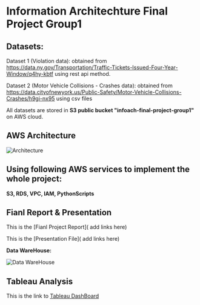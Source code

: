 # Information Architechture Final Project Group1

## Datasets:

Dataset 1 (Violation data): obtained from https://data.ny.gov/Transportation/Traffic-Tickets-Issued-Four-Year-Window/q4hy-kbtf using rest api method.

Dataset 2 (Motor Vehicle Collisions - Crashes data): obtained from https://data.cityofnewyork.us/Public-Safety/Motor-Vehicle-Collisions-Crashes/h9gi-nx95 using csv files

All datasets are stored in **S3 public bucket "infoach-final-project-group1"** on AWS cloud.

## AWS Architecture
![Architecture](https://github.com/Jatin6004/Group1_Final_Project/blob/main/Documents/Final%20Project%20AWS%20Architechture%20work%20flow.png)

## Using following AWS services to implement the whole project:
**S3, RDS, VPC, IAM, PythonScripts**

## Fianl Report & Presentation
This is the [Fianl Project Report]( add links here)

This is the [Presentation File]( add links here)


**Data WareHouse:**

![Data WareHouse](https://github.com/Jatin6004/Group1_Final_Project/blob/main/Dataset_Resources/FINAL_PROJECT_OLAP_REVERSE%20ENGINEERING%20DIAGRAM.png)

## Tableau Analysis
This is the link to [Tableau DashBoard](https://github.com/Jatin6004/Group1_Final_Project/blob/main/Documents/FinalProject%20Tableau%20Report.pdf)
